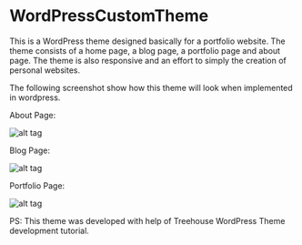 # WordPressCustomTheme

This is a WordPress theme designed basically for a portfolio website. The theme consists of a home page, a blog page, a portfolio page and about page. The theme is also responsive and an effort to simply the creation of personal websites.


The following screenshot show how this theme will look when implemented in wordpress.

About Page:

![alt tag](https://github.com/saloni29993/WordPressCustomTheme/blob/master/AboutPage.png)

Blog Page:

![alt tag](https://github.com/saloni29993/WordPressCustomTheme/blob/master/BlogDetailPage.png)

Portfolio Page: 

![alt tag](https://github.com/saloni29993/WordPressCustomTheme/blob/master/PortfolioPage.png)


PS: This theme was developed with help of Treehouse WordPress Theme development tutorial.
